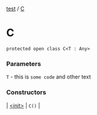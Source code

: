 [test](../index.md) / [C](./index.md)

# C

`protected open class C<T : Any>`

### Parameters

`T` - this is `some code` and other text

### Constructors

| [&lt;init&gt;](-init-.md) | `C()` |

